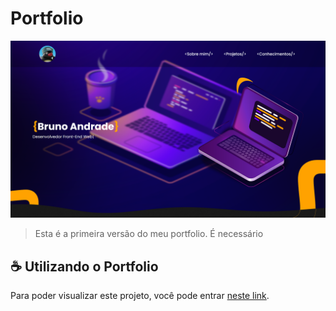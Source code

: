 # Portfolio

<img src="project preview.png" alt="nike product card">

> Esta é a primeira versão do meu portfolio. É necessário

## ☕ Utilizando o Portfolio

Para poder visualizar este projeto, você pode entrar [neste link](https://bit.ly/ybruno0709portfolio).
